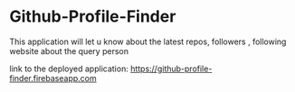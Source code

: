 # Github-Profile-Finder
This application will let u know about the latest repos, followers , following website about the query person


link to the deployed application: https://github-profile-finder.firebaseapp.com 
